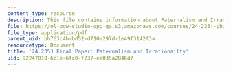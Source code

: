 ```yaml
---
content_type: resource
description: This file contains information about Paternalism and Irrationailty.
file: https://ol-ocw-studio-app-qa.s3.amazonaws.com/courses/24-235j-philosophy-of-law-spring-2012/922470106c1e6fc0f237ee035a2846d7_MIT24_235JS12_Paternalism.pdf
file_type: application/pdf
parent_uid: bb763c4b-bd52-d710-297d-1e49f3142f3a
resourcetype: Document
title: '24.235J Final Paper: Paternalism and Irrationailty'
uid: 92247010-6c1e-6fc0-f237-ee035a2846d7
---
```

